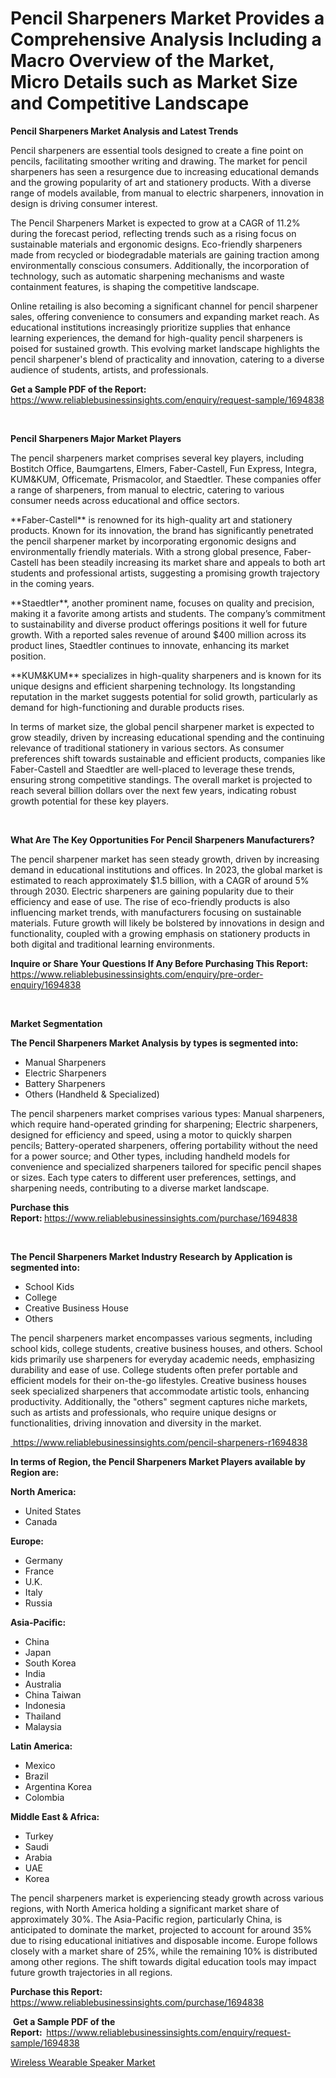 <p><h1>Pencil Sharpeners Market Provides a Comprehensive Analysis Including a Macro Overview of the Market, Micro Details such as Market Size and Competitive Landscape</h1></p><p><strong>Pencil Sharpeners Market Analysis and Latest Trends</strong></p>
<p><p>Pencil sharpeners are essential tools designed to create a fine point on pencils, facilitating smoother writing and drawing. The market for pencil sharpeners has seen a resurgence due to increasing educational demands and the growing popularity of art and stationery products. With a diverse range of models available, from manual to electric sharpeners, innovation in design is driving consumer interest. </p><p>The Pencil Sharpeners Market is expected to grow at a CAGR of 11.2% during the forecast period, reflecting trends such as a rising focus on sustainable materials and ergonomic designs. Eco-friendly sharpeners made from recycled or biodegradable materials are gaining traction among environmentally conscious consumers. Additionally, the incorporation of technology, such as automatic sharpening mechanisms and waste containment features, is shaping the competitive landscape.</p><p>Online retailing is also becoming a significant channel for pencil sharpener sales, offering convenience to consumers and expanding market reach. As educational institutions increasingly prioritize supplies that enhance learning experiences, the demand for high-quality pencil sharpeners is poised for sustained growth. This evolving market landscape highlights the pencil sharpener's blend of practicality and innovation, catering to a diverse audience of students, artists, and professionals.</p></p>
<p><strong>Get a Sample PDF of the Report:&nbsp;</strong> <a href="https://www.reliablebusinessinsights.com/enquiry/request-sample/1694838?utm_campaign=3384&utm_medium=2&utm_source=Github&utm_content=ia&utm_term=25032025&utm_id=pencil-sharpeners">https://www.reliablebusinessinsights.com/enquiry/request-sample/1694838</a></p>
<p>&nbsp;</p>
<p><strong>Pencil Sharpeners Major Market Players</strong></p>
<p><p>The pencil sharpeners market comprises several key players, including Bostitch Office, Baumgartens, Elmers, Faber-Castell, Fun Express, Integra, KUM&KUM, Officemate, Prismacolor, and Staedtler. These companies offer a range of sharpeners, from manual to electric, catering to various consumer needs across educational and office sectors.</p><p>**Faber-Castell** is renowned for its high-quality art and stationery products. Known for its innovation, the brand has significantly penetrated the pencil sharpener market by incorporating ergonomic designs and environmentally friendly materials. With a strong global presence, Faber-Castell has been steadily increasing its market share and appeals to both art students and professional artists, suggesting a promising growth trajectory in the coming years.</p><p>**Staedtler**, another prominent name, focuses on quality and precision, making it a favorite among artists and students. The company’s commitment to sustainability and diverse product offerings positions it well for future growth. With a reported sales revenue of around $400 million across its product lines, Staedtler continues to innovate, enhancing its market position.</p><p>**KUM&KUM** specializes in high-quality sharpeners and is known for its unique designs and efficient sharpening technology. Its longstanding reputation in the market suggests potential for solid growth, particularly as demand for high-functioning and durable products rises.</p><p>In terms of market size, the global pencil sharpener market is expected to grow steadily, driven by increasing educational spending and the continuing relevance of traditional stationery in various sectors. As consumer preferences shift towards sustainable and efficient products, companies like Faber-Castell and Staedtler are well-placed to leverage these trends, ensuring strong competitive standings. The overall market is projected to reach several billion dollars over the next few years, indicating robust growth potential for these key players.</p></p>
<p>&nbsp;</p>
<p><strong>What Are The Key Opportunities For Pencil Sharpeners Manufacturers?</strong></p>
<p><p>The pencil sharpener market has seen steady growth, driven by increasing demand in educational institutions and offices. In 2023, the global market is estimated to reach approximately $1.5 billion, with a CAGR of around 5% through 2030. Electric sharpeners are gaining popularity due to their efficiency and ease of use. The rise of eco-friendly products is also influencing market trends, with manufacturers focusing on sustainable materials. Future growth will likely be bolstered by innovations in design and functionality, coupled with a growing emphasis on stationery products in both digital and traditional learning environments.</p></p>
<p><strong>Inquire or Share Your Questions If Any Before Purchasing This Report:</strong> <a href="https://www.reliablebusinessinsights.com/enquiry/pre-order-enquiry/1694838?utm_campaign=3384&utm_medium=2&utm_source=Github&utm_content=ia&utm_term=25032025&utm_id=pencil-sharpeners">https://www.reliablebusinessinsights.com/enquiry/pre-order-enquiry/1694838</a></p>
<p>&nbsp;</p>
<p><strong>Market Segmentation</strong></p>
<p><strong>The Pencil Sharpeners Market Analysis by types is segmented into:</strong></p>
<p><ul><li>Manual Sharpeners</li><li>Electric Sharpeners</li><li>Battery Sharpeners</li><li>Others (Handheld & Specialized)</li></ul></p>
<p><p>The pencil sharpeners market comprises various types: Manual sharpeners, which require hand-operated grinding for sharpening; Electric sharpeners, designed for efficiency and speed, using a motor to quickly sharpen pencils; Battery-operated sharpeners, offering portability without the need for a power source; and Other types, including handheld models for convenience and specialized sharpeners tailored for specific pencil shapes or sizes. Each type caters to different user preferences, settings, and sharpening needs, contributing to a diverse market landscape.</p></p>
<p><strong>Purchase this Report:&nbsp;</strong><a href="https://www.reliablebusinessinsights.com/purchase/1694838?utm_campaign=3384&utm_medium=2&utm_source=Github&utm_content=ia&utm_term=25032025&utm_id=pencil-sharpeners">https://www.reliablebusinessinsights.com/purchase/1694838</a></p>
<p>&nbsp;</p>
<p><strong>The Pencil Sharpeners Market Industry Research by Application is segmented into:</strong></p>
<p><ul><li>School Kids</li><li>College</li><li>Creative Business House</li><li>Others</li></ul></p>
<p><p>The pencil sharpeners market encompasses various segments, including school kids, college students, creative business houses, and others. School kids primarily use sharpeners for everyday academic needs, emphasizing durability and ease of use. College students often prefer portable and efficient models for their on-the-go lifestyles. Creative business houses seek specialized sharpeners that accommodate artistic tools, enhancing productivity. Additionally, the "others" segment captures niche markets, such as artists and professionals, who require unique designs or functionalities, driving innovation and diversity in the market.</p></p>
<p><a href="https://www.reliablebusinessinsights.com/pencil-sharpeners-r1694838?utm_campaign=3384&utm_medium=2&utm_source=Github&utm_content=ia&utm_term=25032025&utm_id=pencil-sharpeners">&nbsp;https://www.reliablebusinessinsights.com/pencil-sharpeners-r1694838</a></p>
<p><strong>In terms of Region, the Pencil Sharpeners Market Players available by Region are:</strong></p>
<p>
    <p> <strong> North America: </strong>
        <ul>
            <li>United States</li>
            <li>Canada</li>
        </ul>
        </p> 
    <p> <strong> Europe: </strong>
        <ul>
            <li>Germany</li>
            <li>France</li>
            <li>U.K.</li>
            <li>Italy</li>
            <li>Russia</li>
        </ul>
        </p> 
    <p> <strong> Asia-Pacific: </strong>
        <ul>
            <li>China</li>
            <li>Japan</li>
            <li>South Korea</li>
            <li>India</li>
            <li>Australia</li>
            <li>China Taiwan</li>
            <li>Indonesia</li>
            <li>Thailand</li>
            <li>Malaysia</li>
        </ul>
        </p> 
    <p> <strong> Latin America: </strong>
        <ul>
            <li>Mexico</li>
            <li>Brazil</li>
            <li>Argentina Korea</li>
            <li>Colombia</li>
        </ul>
        </p> 
    <p> <strong> Middle East & Africa: </strong>
        <ul>
            <li>Turkey</li>
            <li>Saudi</li>
            <li>Arabia</li>
            <li>UAE</li>
            <li>Korea</li>
        </ul>
    </p>
    </p>
<p><p>The pencil sharpeners market is experiencing steady growth across various regions, with North America holding a significant market share of approximately 30%. The Asia-Pacific region, particularly China, is anticipated to dominate the market, projected to account for around 35% due to rising educational initiatives and disposable income. Europe follows closely with a market share of 25%, while the remaining 10% is distributed among other regions. The shift towards digital education tools may impact future growth trajectories in all regions.</p></p>
<p><strong>Purchase this Report: </strong><a href="https://www.reliablebusinessinsights.com/purchase/1694838?utm_campaign=3384&utm_medium=2&utm_source=Github&utm_content=ia&utm_term=25032025&utm_id=pencil-sharpeners">https://www.reliablebusinessinsights.com/purchase/1694838</a></p>
<p>&nbsp;<strong>Get a Sample PDF of the Report:&nbsp;&nbsp;</strong><a href="https://www.reliablebusinessinsights.com/enquiry/request-sample/1694838?utm_campaign=3384&utm_medium=2&utm_source=Github&utm_content=ia&utm_term=25032025&utm_id=pencil-sharpeners">https://www.reliablebusinessinsights.com/enquiry/request-sample/1694838</a></p>
<p><strong></strong></p>
<p><p><a href="https://github.com/boyertrull4r/Market-Research-Report-List-1/blob/main/wireless-wearable-speaker-market.md?utm_campaign=3384&utm_medium=2&utm_source=Github&utm_content=ia&utm_term=25032025&utm_id=pencil-sharpeners">Wireless Wearable Speaker Market</a></p></p>